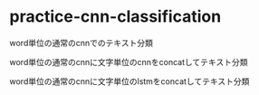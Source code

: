 # practice-cnn-classification

word単位の通常のcnnでのテキスト分類

word単位の通常のcnnに文字単位のcnnをconcatしてテキスト分類

word単位の通常のcnnに文字単位のlstmをconcatしてテキスト分類

